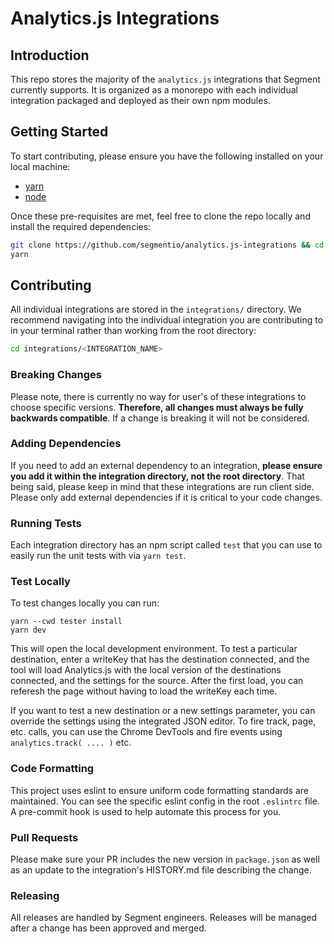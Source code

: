 # Analytics.js Integrations


## Introduction
This repo stores the majority of the `analytics.js` integrations that Segment currently supports. It is organized as a monorepo with each individual integration packaged and deployed as their own npm modules.

## Getting Started
To start contributing, please ensure you have the following installed on your local machine:

- [yarn](https://yarnpkg.com/en/)
- [node](https://nodejs.org/en/)

Once these pre-requisites are met, feel free to clone the repo locally and install the required dependencies:

```bash
git clone https://github.com/segmentio/analytics.js-integrations && cd analytics.js-integrations
yarn
```

## Contributing
All individual integrations are stored in the `integrations/` directory. We recommend navigating into the individual integration you are contributing to in your terminal rather than working from the root directory:

```bash
cd integrations/<INTEGRATION_NAME>
```

### Breaking Changes
Please note, there is currently no way for user's of these integrations to choose specific versions. **Therefore, all changes must always be fully backwards compatible**. If a change is breaking it will not be considered.

### Adding Dependencies
If you need to add an external dependency to an integration, **please ensure you add it within the integration directory, not the root directory**. That being said, please keep in mind that these integrations are run client side. Please only add external dependencies if it is critical to your code changes.

### Running Tests
Each integration directory has an npm script called `test` that you can use to easily run the unit tests with via `yarn test`.

### Test Locally
To test changes locally you can run: 

```
yarn --cwd tester install
yarn dev
```
This will open the local development environment. To test a particular destination, enter a writeKey that has the destination connected, and the tool will load Analytics.js with the local version of the destinations connected, and the settings for the source. After the first load, you can referesh the page without having to load the writeKey each time. 

If you want to test a new destination or a new settings parameter, you can override the settings using the integrated JSON editor. To fire track, page, etc. calls, you can use the Chrome DevTools and fire events using `analytics.track( .... )` etc. 

### Code Formatting
This project uses eslint to ensure uniform code formatting standards are maintained. You can see the specific eslint config in the root `.eslintrc` file. A pre-commit hook is used to help automate this process for you.

### Pull Requests
Please make sure your PR includes the new version in `package.json` as well as an update to the integration's HISTORY.md file describing the change.

### Releasing
All releases are handled by Segment engineers. Releases will be managed after a change has been approved and merged.
